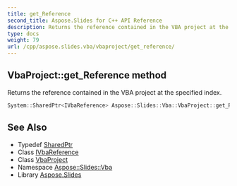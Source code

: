 ```yaml
---
title: get_Reference
second_title: Aspose.Slides for C++ API Reference
description: Returns the reference contained in the VBA project at the specified index.
type: docs
weight: 79
url: /cpp/aspose.slides.vba/vbaproject/get_reference/
---
```

## VbaProject::get_Reference method


Returns the reference contained in the VBA project at the specified index.

```cpp
System::SharedPtr<IVbaReference> Aspose::Slides::Vba::VbaProject::get_Reference(int32_t index) override
```

## See Also

* Typedef [SharedPtr](../../../system/sharedptr/)
* Class [IVbaReference](../../ivbareference/)
* Class [VbaProject](../)
* Namespace [Aspose::Slides::Vba](../../)
* Library [Aspose.Slides](../../../)
